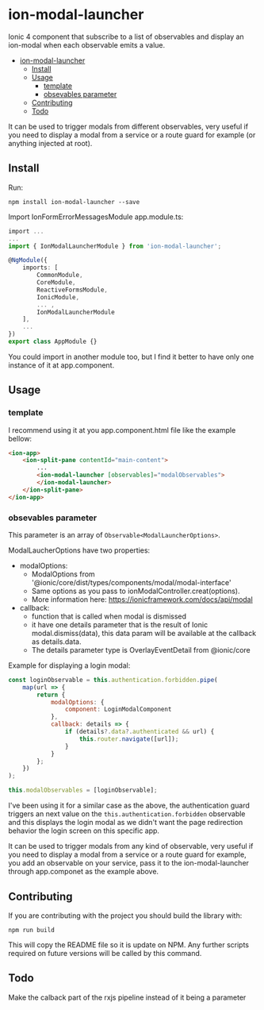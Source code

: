 # ion-modal-launcher

Ionic 4 component that subscribe to a list of observables and display an ion-modal when each observable emits a value.

- [ion-modal-launcher](#ion-modal-launcher)
  - [Install](#install)
  - [Usage](#usage)
    - [template](#template)
    - [obsevables parameter](#obsevables-parameter)
  - [Contributing](#contributing)
  - [Todo](#todo)



It can be used to trigger modals from different observables, very useful if you need to display a modal from a service or a route guard for example (or anything injected at root).

## Install

Run:
``` 
npm install ion-modal-launcher --save 
```


Import IonFormErrorMessagesModule app.module.ts:

```typescript
import ...
...
import { IonModalLauncherModule } from 'ion-modal-launcher';

@NgModule({
    imports: [
        CommonModule,
        CoreModule,
        ReactiveFormsModule,
        IonicModule,
        ... ,
        IonModalLauncherModule
    ],
    ...
})
export class AppModule {}
```

You could import in another module too, but I find it better to have only one instance of it at app.component.


## Usage

### template

I recommend using it at you app.component.html file like the example bellow:

```html
<ion-app>
    <ion-split-pane contentId="main-content">
        ...
        <ion-modal-launcher [observables]="modalObservables">
        </ion-modal-launcher>
    </ion-split-pane>
</ion-app>
```

### obsevables parameter

This parameter is an array of `Observable<ModalLauncherOptions>`. 

ModalLaucherOptions have two properties:
-   modalOptions: 
    -    ModalOptions from '@ionic/core/dist/types/components/modal/modal-interface'
    -    Same options as you pass to ionModalController.creat(options).
    -    More information here: https://ionicframework.com/docs/api/modal
-   callback:
    -   function that is called when modal is dismissed 
    -   it have one details parameter that is the result of Ionic modal.dismiss(data), this data param will be available at the callback as details.data. 
    -   The details parameter type is OverlayEventDetail from @ionic/core

Example for displaying a login modal:

```javascript
const loginObservable = this.authentication.forbidden.pipe(
    map(url => {
        return {
            modalOptions: {
                component: LoginModalComponent
            },
            callback: details => {
                if (details?.data?.authenticated && url) {
                    this.router.navigate([url]);
                }
            }
        };
    })
);

this.modalObservables = [loginObservable];
```

I've been using it for a similar case as the above, the authentication guard triggers an next value on the `this.authentication.forbidden` observable and this displays the login modal as we didn't want the page redirection behavior the login screen on this specific app.

It can be used to trigger modals from any kind of observable, very useful if you need to display a modal from a service or a route guard for example, you add an observable on your service, pass it to the ion-modal-launcher through app.componet as the example above.

## Contributing

If you are contributing with the project you should build the library with: 
```
npm run build
```
This will copy the README file so it is update on NPM. Any further scripts required on future versions will be called by this command.


## Todo

Make the calback part of the rxjs pipeline instead of it being a parameter
